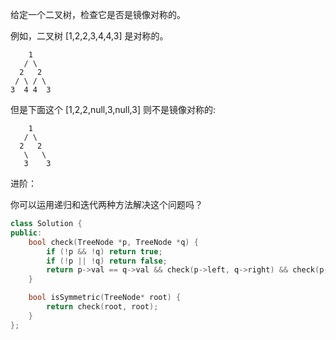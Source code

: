给定一个二叉树，检查它是否是镜像对称的。

 

例如，二叉树 [1,2,2,3,4,4,3] 是对称的。

```
	1
   / \
  2   2
 / \ / \
3  4 4  3
```


但是下面这个 [1,2,2,null,3,null,3] 则不是镜像对称的:

```
	1
   / \
  2   2
   \   \
   3    3
```


进阶：

你可以运用递归和迭代两种方法解决这个问题吗？

```cpp
class Solution {
public:
    bool check(TreeNode *p, TreeNode *q) {
        if (!p && !q) return true;
        if (!p || !q) return false;
        return p->val == q->val && check(p->left, q->right) && check(p->right, q->left);
    }

    bool isSymmetric(TreeNode* root) {
        return check(root, root);
    }
};
```

